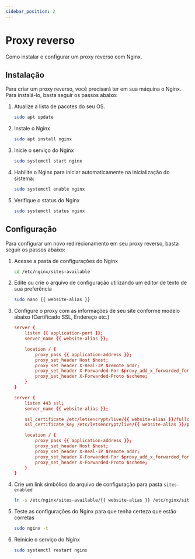 ```yaml
---
sidebar_position: 2
---
```


# Proxy reverso

Como instalar e configurar um proxy reverso com Nginx.

## Instalação

Para criar um proxy reverso, você precisará ter em sua máquina o Nginx. Para instalá-lo, basta seguir os passos abaixo:

1. Atualize a lista de pacotes do seu OS.

    ```sh
    sudo apt update
    ```

2. Instale o Nginx

    ```sh
    sudo apt install nginx
    ```

3. Inicie o serviço do Nginx

    ```sh
    sudo systemctl start nginx
    ```

4. Habilite o Nginx para iniciar automaticamente na inicialização do sistema:

    ```sh
    sudo systemctl enable nginx
    ```

5. Verifique o status do Nginx

    ```sh
    sudo systemctl status nginx
    ```

## Configuração

Para configurar um novo redirecionamento em seu proxy reverso, basta seguir os passos abaixo:

1. Acesse a pasta de configurações do Nginx

    ```sh
    cd /etc/nginx/sites-available
    ```

2. Edite ou crie o arquivo de configuração utilizando um editor de texto de sua preferência

    ```sh
    sudo nano {{ website-alias }}
    ```

3. Configure o proxy com as informações de seu site conforme modelo abaixo (Certificado SSL, Endereço etc.)

    ```conf
    server {
        listen {{ application-port }};
        server_name {{ website-alias }};

        location / {
            proxy_pass {{ application-address }};
            proxy_set_header Host $host;
            proxy_set_header X-Real-IP $remote_addr;
            proxy_set_header X-Forwarded-For $proxy_add_x_forwarded_for;
            proxy_set_header X-Forwarded-Proto $scheme;
        }
    }

    server {
        listen 443 ssl;
        server_name {{ website-alias }};

        ssl_certificate /etc/letsencrypt/live/{{ website-alias }}/fullchain.pem;
        ssl_certificate_key /etc/letsencrypt/live/{{ website-alias }}/privkey.pem;

        location / {
            proxy_pass {{ application-address }};
            proxy_set_header Host $host;
            proxy_set_header X-Real-IP $remote_addr;
            proxy_set_header X-Forwarded-For $proxy_add_x_forwarded_for;
            proxy_set_header X-Forwarded-Proto $scheme;
        }
    }
    ```

4. Crie um link simbólico do arquivo de configuração para pasta `sites-enabled`

    ```sh
    ln -s /etc/nginx/sites-available/{{ website-alias }} /etc/nginx/sites-enabled/
    ```

5. Teste as configurações do Nginx para que tenha certeza que estão corretas

    ```sh
    sudo nginx -t
    ```

6. Reinicie o serviço do Nginx

    ```sh
    sudo systemctl restart nginx
    ```
